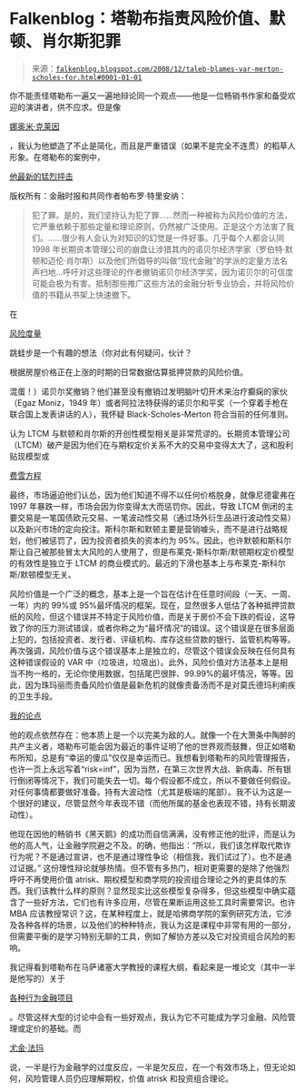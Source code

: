 <!--yml

类别：未分类

日期：2024-05-12 22:44:24

-->

# Falkenblog：塔勒布指责风险价值、默顿、肖尔斯犯罪

> 来源：[`falkenblog.blogspot.com/2008/12/taleb-blames-var-merton-scholes-for.html#0001-01-01`](http://falkenblog.blogspot.com/2008/12/taleb-blames-var-merton-scholes-for.html#0001-01-01)

你不能责怪塔勒布一遍又一遍地辩论同一个观点——他是一位畅销书作家和备受欢迎的演讲者，供不应求。但是像

[娜奥米·克莱因](http://www.newyorker.com/reporting/2008/12/08/081208fa_fact_macfarquhar?currentPage=all)

，我认为他塑造了不止是简化，而且是严重错误（如果不是完全不连贯）的稻草人形象。在塔勒布的案例中，

[他最新的猛烈抨击](http://www.ft.com/cms/s/0/4f86d422-c48f-11dd-8124-000077b07658.html?nclick_check=1)

版权所有：金融时报和共同作者帕布罗·特里安纳：

> 犯了罪。是的，我们坚持认为犯了罪……然而一种被称为风险价值的方法，它严重依赖于那些定量和理论原则，仍然被广泛使用。正是这个方法害了我们。……很少有人会认为对知识的幻觉是一件好事。几乎每个人都会认同 1998 年长期资本管理公司的崩盘让涉猎其内的诺贝尔经济学家（罗伯特·默顿和迈伦·肖尔斯）以及他们所倡导的叫做“现代金融”的学派的定量方法名声扫地...呼吁对这些理论的作者撤销诺贝尔经济学奖，因为诺贝尔的可信度可能会极为有害。抵制那些推广这些方法的金融分析专业协会，并将风险价值的书籍从书架上快速撤下。

在

[风险度量](http://www.riskmetrics.com/)

跳蛙步是一个有趣的想法（你对此有何疑问，伙计？

根据房屋价格正在上涨的时期的日常数据估算抵押贷款的风险价值。

混蛋！）诺贝尔奖撤销？他们甚至没有撤销过发明脑叶切开术来治疗癫痫的家伙（Egaz Moniz，1949 年）或者阿拉法特获得的诺贝尔和平奖（一个穿着手枪在联合国上发表讲话的人），我怀疑 Black-Scholes-Merton 符合当前的任何准则。

认为 LTCM 与默顿和肖尔斯的开创性模型相关是非常荒谬的。长期资本管理公司（LTCM）破产是因为他们在与期权定价关系不大的交易中变得太大了，这和股利贴现模型或

[费雪方程](http://en.wikipedia.org/wiki/Fisher_equation)

最终，市场逼迫他们认怂，因为他们知道不得不以任何价格脱身，就像尼德霍弗在 1997 年暴跌一样，市场会因为你变得太大而惩罚你。因此，导致 LTCM 倒闭的主要交易是一笔国债欧元交易、一笔波动性交易（通过场外衍生品进行波动性交易）以及新兴市场的定向投注。斯科尔斯和默顿主要是营销噱头，而不是进行战略规划，他们被惩罚了，因为投资者损失的资本约为 95%。因此，也许默顿和斯科尔斯让自己被那些冒太大风险的人使用了，但是布莱克-斯科尔斯/默顿期权定价模型的有效性是独立于 LTCM 的商业模式的。最近的下滑也基本上与布莱克-斯科尔斯/默顿模型无关。

风险价值是一个广泛的概念，基本上是一个旨在估计在任意时间段（一天、一周、一年）内的 99%或 95%最坏情况的框架。现在，显然很多人低估了各种抵押贷款纸的风险，但这个错误并不特定于风险价值，而是关于房价不会下跌的假设，这导致了你的压力测试错误，或者你称之为“最坏情况”的错误。这个错误是在很多层面上犯的，包括投资者、发行者、评级机构、库存这些贷款的银行、监管机构等等。再次强调，风险价值与这个错误基本上是独立的，尽管这个错误会反映在任何具有这种错误假设的 VAR 中（垃圾进，垃圾出）。此外，风险价值对方法基本上是相当不拘一格的，无论你使用数据，包括尾巴很胖、99.99%的最坏情况，等等。因此，因为珠玛丽而责备风险价值是最新危机的就像责备汤而不是对莫氏德玛利痢疾的卫生手段。 

[我的论点](http://www.efalken.com/papers/Taleb2.html)

他的观点依然存在：他本质上是一个以完美为敌的人。就像一个在大萧条中陶醉的共产主义者，塔勒布可能会因为最近的事件证明了他的世界观而鼓舞，但正如塔勒布所知，总是有“幸运的傻瓜”仅仅是幸运而已。我想看到塔勒布的风险管理报告，也许一页上永远写着“risk=inf”，因为当然，在第三次世界大战、新病毒、所有银行倒闭等情况下，我们可能失去一切。每个假设都不成立，所以不要做任何假设。对任何事情都要做好准备。持有大波动性（尤其是极端的尾部）。我不认为这是一个很好的建议，尽管显然今年表现不错（而他所属的基金也表现不错，持有长期波动性）。

他现在因他的畅销书《黑天鹅》的成功而自信满满，没有修正他的批评，而是认为他的高人气，让金融学院避之不及。的确，他指出：“所以，我们该怎样取代欺诈行为呢？不是通过宣讲，也不是通过理性争论（相信我，我们试过了）。也不是通过证据。” 这份理性辩论就够热情。但不管有多热门，相对更需要的是除了他强烈呼吁不再使用价值 atrisk、期权模型和商学院的投资组合理论之外的更具体的东西。我们该教什么样的原则？显然现实比这些模型复杂得多，但这些模型中确实蕴含了一些好方法，它们也有许多应用，尽管在果断运用这些工具时需要常识。也许 MBA 应该教授常识？这，在某种程度上，就是哈佛商学院的案例研究方法，它涉及各种各样的场景，以及他们的种种特点，我认为这是课程中非常有用的一部分，但需要平衡的是学习特别无聊的工具，例如了解协方差以及它对投资组合风险的影响。

我记得看到塔勒布在马萨诸塞大学教授的课程大纲，看起来是一堆论文（其中一半是他写的）关于

[各种行为金融项目](http://www.decisionresearchlab.com/mission.html)

。尽管这样大型的讨论中会有一些好观点，我认为它不可能成为学习金融、风险管理或定价的基础。而

[尤金·法玛](http://papers.ssrn.com/sol3/papers.cfm?abstract_id=15108)

说，一半是行为金融学的过度反应，一半是欠反应，在一个有效市场上，但无论如何，风险管理人员仍应理解期权，价值 atrisk 和投资组合理论。
